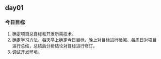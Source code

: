 ## day01  
### 今日目标
1. 确定项目总目标和开发所需技术。
2. 确定学习方法。每天早上确定今日目标，晚上对目标进行检阅。每周日对项目进行总结，总结后分析结论对目标进行修订。
3. 调试开发环境。